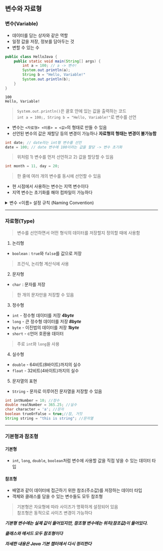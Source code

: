## 변수와 자료형

### 변수(Variable)
- 데이터를 담는 상자와 같은 역할
- 일정 값을 저장, 정보를 담아두는 것
- 변할 수 있는 수

```Java
public class HelloJava {
    public static void main(String[] args) {
        int a = 100; // a -> 변수!
        System.out.println(a);
        String b = "Hello, Variable!"
        System.out.println(b);
    }
}
```
 
```
100
Hello, Variable!
```

> `System.out.println()`은 괄호 안에 있는 값을 출력하는 코드  
> `int a = 100;, String b = "Hello, Variable!"`로 변수를 선언
 - 변수는 `<자료형> <이름> = <값>`의 형태로 만들 수 있음
 - 선언된 변수의 값은 재할당 등의 변경이 가능하나 **자료형의 형태는 변경이 불가능함**
 ```Java
 int date; // date라는 int형 변수를 선언
date = 100; // date 변수에 100이라는 값을 할당 -> 변수 초기화
```
> 위처럼 1) 변수를 먼저 선언하고 2) 값을 할당할 수 있음

```Java
int month = 11, day = 20;
```
> 한 줄에 여러 개의 변수를 동시에 선언할 수 있음
- 현 시점에서 사용하는 변수는 지역 변수이다
- 지역 변수는 초기화를 해야 컴파일이 가능하다

<details>
<summary>
  변수 <이름> 설정 규칙 (Naming Convention)
</summary>

  1. 숫자로 시작 불가능 (`1st`, `2nd` 등)   
   2. `_`와 `&`외의 특수문자 사용 불가능  
   3. `int`, `class`, `retrun` 등의 예약어 사용 불가능 (Java 내부적으로 사용하는 단어
   )  
> ***camelCase로 통용하여 식별자 설정하기***
</details>

---

### 자료형(Type)
> 변수를 선언하면서 어떤 형식의 데이터를 저장할지 정의할 때에 사용함

1. 논리형
 - `boolean` : `true`와 `false`를 값으로 저장  
 > 조건식, 논리형 계산식에 사용
 2. 문자형
  - `char` : 문자를 저장
  > 한 개의 문자만을 저장할 수 있음
  3. 정수형
- `int` - 정수형 데이터를 저장 ***4byte***
- `long` - 큰 정수형 데이터를 저장 ***8byte***
- `byte` - 이진법의 데이터를 저장 ***1byte***
- `short` - c언어 호환용 데이터
> 주로 `int`와 `long`을 사용
4. 실수형
- `double` - 64비트(8바이트)까지의 실수
- `float` - 32비트(4바이트)까지의 실수 
5. 문자열의 표현
- `String` - 문자로 이루어진 문자열을 저장할 수 있음
```Java
int intNumber = 10; //정수
double realNumber = 365.25; //실수
char character = 'a'; //문자
boolean trueOrFalse = true;//참, 거짓
String string = "this is string"; //문자열
```

---

### 기본형과 참조형
 #### 기본형
- `int`, `long`, `double`, `boolean`처럼 변수에 사용할 값을 직접 넣을 수 있는 데이터 타입
#### 참조형
- 배열과 같이 데이터에 접근하기 위한 참조(주소값)를 저장하는 데이터 타입
- 객체와 클래스를 담을 수 있는 변수들도 모두 참조형
>기본형은 자요형에 따라 사이즈가 명확하게 설정되어 있음  
> 참조형은 동적으로 사이즈 변경이 가능하다


 ***기본형 변수에는 실제 값이 들어있지만, 참조형 변수에는 위치(참조값)이 들어있다.***

 ***클래스와 메서드 모두 참조형이다***  

 ***자세한 내용은 Java 기본 챕터에서 다시 정리한다***
